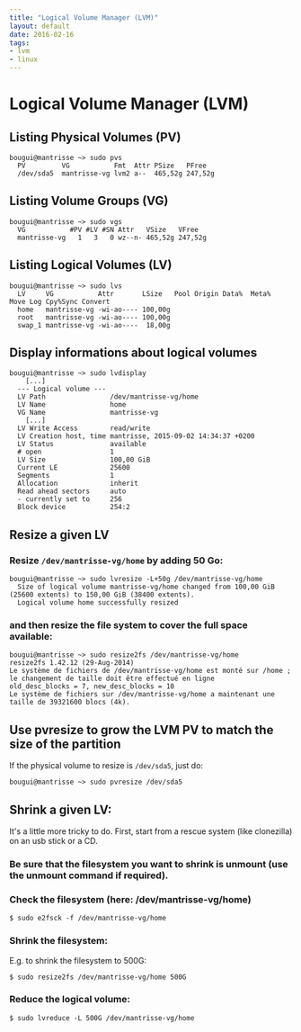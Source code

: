 ```yaml
---
title: "Logical Volume Manager (LVM)"
layout: default
date: 2016-02-16
tags:
- lvm
- linux
---
```


# Logical Volume Manager (LVM)

## Listing Physical Volumes (PV)

    bougui@mantrisse ~> sudo pvs
      PV         VG           Fmt  Attr PSize   PFree
      /dev/sda5  mantrisse-vg lvm2 a--  465,52g 247,52g

## Listing Volume Groups (VG)

    bougui@mantrisse ~> sudo vgs
      VG           #PV #LV #SN Attr   VSize   VFree
      mantrisse-vg   1   3   0 wz--n- 465,52g 247,52g

## Listing Logical Volumes (LV)

    bougui@mantrisse ~> sudo lvs
      LV     VG           Attr       LSize   Pool Origin Data%  Meta%  Move Log Cpy%Sync Convert
      home   mantrisse-vg -wi-ao---- 100,00g
      root   mantrisse-vg -wi-ao---- 100,00g
      swap_1 mantrisse-vg -wi-ao----  18,00g

## Display informations about logical volumes

    bougui@mantrisse ~> sudo lvdisplay
        [...]
      --- Logical volume ---
      LV Path                /dev/mantrisse-vg/home
      LV Name                home
      VG Name                mantrisse-vg
        [...]
      LV Write Access        read/write
      LV Creation host, time mantrisse, 2015-09-02 14:34:37 +0200
      LV Status              available
      # open                 1
      LV Size                100,00 GiB
      Current LE             25600
      Segments               1
      Allocation             inherit
      Read ahead sectors     auto
      - currently set to     256
      Block device           254:2

## Resize a given LV

### Resize `/dev/mantrisse-vg/home` by adding 50 Go:

    bougui@mantrisse ~> sudo lvresize -L+50g /dev/mantrisse-vg/home
      Size of logical volume mantrisse-vg/home changed from 100,00 GiB (25600 extents) to 150,00 GiB (38400 extents).
      Logical volume home successfully resized

### and then resize the file system to cover the full space available:

    bougui@mantrisse ~> sudo resize2fs /dev/mantrisse-vg/home
    resize2fs 1.42.12 (29-Aug-2014)
    Le système de fichiers de /dev/mantrisse-vg/home est monté sur /home ; le changement de taille doit être effectué en ligne
    old_desc_blocks = 7, new_desc_blocks = 10
    Le système de fichiers sur /dev/mantrisse-vg/home a maintenant une taille de 39321600 blocs (4k).

## Use pvresize to grow the LVM PV to match the size of the partition

If the physical volume to resize is `/dev/sda5`, just do:

    bougui@mantrisse ~> sudo pvresize /dev/sda5

## Shrink a given LV:

It's a little more tricky to do. First, start from a rescue system (like
clonezilla) on an usb stick or a CD.

### Be sure that the filesystem you want to shrink is unmount (use the unmount command if required).

### Check the filesystem (here: /dev/mantrisse-vg/home)

    $ sudo e2fsck -f /dev/mantrisse-vg/home

### Shrink the filesystem:

E.g. to shrink the filesystem to 500G:

    $ sudo resize2fs /dev/mantrisse-vg/home 500G

### Reduce the logical volume:

    $ sudo lvreduce -L 500G /dev/mantrisse-vg/home
